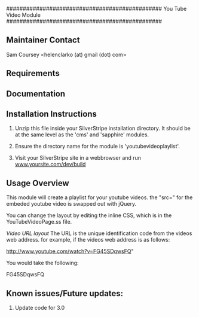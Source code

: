 ###############################################
You Tube Video Module
###############################################

Maintainer Contact
-----------------------------------------------
Sam Coursey
<helenclarko (at) gmail (dot) com>

Requirements
-----------------------------------------------

Documentation
-----------------------------------------------

Installation Instructions
-----------------------------------------------
1. Unzip this file inside your SilverStripe installation directory.
It should be at the same level as the 'cms' and 'sapphire' modules.

2. Ensure the directory name for the module is 'youtubevideoplaylist'. 

3. Visit your SilverStripe site in a webbrowser and run www.yoursite.com/dev/build

Usage Overview
-----------------------------------------------
This module will create a playlist for your youtube videos.
the "src=" for the embeded youtube video is swapped out with jQuery. 

You can change the layout by editing the inline CSS, which is in the YouTubeVideoPage.ss file.

*Video URL layout*
The URL is the unique identification code from the videos web address.
for example, if the videos web address is as follows:

http://www.youtube.com/watch?v=FG45SDqwsFQ"

You would take the following:

FG45SDqwsFQ

Known issues/Future updates:
-----------------------------------------------
1. Update code for 3.0
